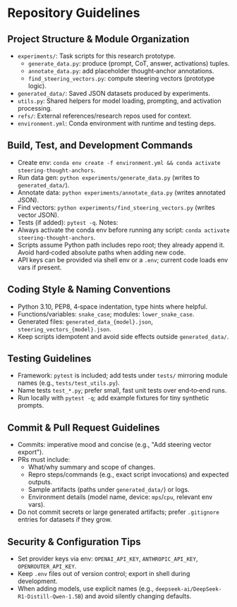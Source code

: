 # Repository Guidelines

## Project Structure & Module Organization
- `experiments/`: Task scripts for this research prototype.
  - `generate_data.py`: produce (prompt, CoT, answer, activations) tuples.
  - `annotate_data.py`: add placeholder thought‑anchor annotations.
  - `find_steering_vectors.py`: compute steering vectors (prototype logic).
- `generated_data/`: Saved JSON datasets produced by experiments.
- `utils.py`: Shared helpers for model loading, prompting, and activation processing.
- `refs/`: External references/research repos used for context.
- `environment.yml`: Conda environment with runtime and testing deps.

## Build, Test, and Development Commands
- Create env: `conda env create -f environment.yml && conda activate steering-thought-anchors`.
- Run data gen: `python experiments/generate_data.py` (writes to `generated_data/`).
- Annotate data: `python experiments/annotate_data.py` (writes annotated JSON).
- Find vectors: `python experiments/find_steering_vectors.py` (writes vector JSON).
- Tests (if added): `pytest -q`.
Notes:
- Always activate the conda env before running any script: `conda activate steering-thought-anchors`.
- Scripts assume Python path includes repo root; they already append it. Avoid hard‑coded absolute paths when adding new code.
- API keys can be provided via shell env or a `.env`; current code loads env vars if present.

## Coding Style & Naming Conventions
- Python 3.10, PEP8, 4‑space indentation, type hints where helpful.
- Functions/variables: `snake_case`; modules: `lower_snake_case`.
- Generated files: `generated_data_{model}.json`, `steering_vectors_{model}.json`.
- Keep scripts idempotent and avoid side effects outside `generated_data/`.

## Testing Guidelines
- Framework: `pytest` is included; add tests under `tests/` mirroring module names (e.g., `tests/test_utils.py`).
- Name tests `test_*.py`; prefer small, fast unit tests over end‑to‑end runs.
- Run locally with `pytest -q`; add example fixtures for tiny synthetic prompts.

## Commit & Pull Request Guidelines
- Commits: imperative mood and concise (e.g., "Add steering vector export").
- PRs must include:
  - What/why summary and scope of changes.
  - Repro steps/commands (e.g., exact script invocations) and expected outputs.
  - Sample artifacts (paths under `generated_data/`) or logs.
  - Environment details (model name, device: `mps`/`cpu`, relevant env vars).
- Do not commit secrets or large generated artifacts; prefer `.gitignore` entries for datasets if they grow.

## Security & Configuration Tips
- Set provider keys via env: `OPENAI_API_KEY`, `ANTHROPIC_API_KEY`, `OPENROUTER_API_KEY`.
- Keep `.env` files out of version control; export in shell during development.
- When adding models, use explicit names (e.g., `deepseek-ai/DeepSeek-R1-Distill-Qwen-1.5B`) and avoid silently changing defaults.
